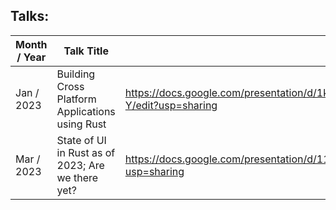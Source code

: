 ## Talks:

| Month / Year | Talk Title | Link |
|--------------|-----------|------------|
| Jan / 2023 | Building Cross Platform Applications using Rust | https://docs.google.com/presentation/d/1ki-JSZpTpSFacgB7IDqO3IXKDeGXMHK3qwraScEmX-Y/edit?usp=sharing |
| Mar / 2023 | State of UI in Rust as of 2023; Are we there yet? | https://docs.google.com/presentation/d/11RFfUYn_m_PwtypoZTawJDFpPDBdjgJrJi16nZ6kCEo/edit?usp=sharing |
